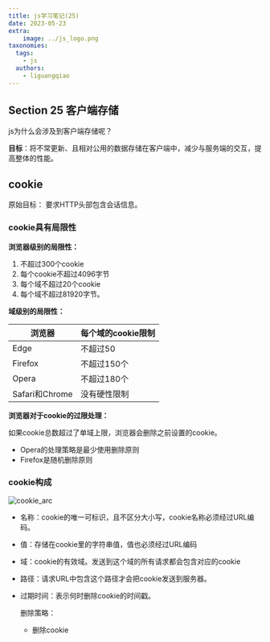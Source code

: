 ```yaml
---
title: js学习笔记(25)
date: 2023-05-23
extra:
    image: ../js_logo.png
taxonomies:
  tags:
    - js
  authors:
    - liguangqiao  
---
```

## Section 25 客户端存储

js为什么会涉及到客户端存储呢？

**目标**：将不常更新、且相对公用的数据存储在客户端中，减少与服务端的交互，提高整体的性能。

## cookie

原始目标：
要求HTTP头部包含会话信息。

### cookie具有局限性

**浏览器级别的局限性：**

1. 不超过300个cookie
2. 每个cookie不超过4096字节
3. 每个域不超过20个cookie
4. 每个域不超过81920字节。

**域级别的局限性：**

| 浏览器         | 每个域的cookie限制 |
| -------------- | ------------------ |
| Edge           | 不超过50           |
| Firefox        | 不超过150个        |
| Opera          | 不超过180个        |
| Safari和Chrome | 没有硬性限制       |

**浏览器对于cookie的过限处理：**

如果cookie总数超过了单域上限，浏览器会删除之前设置的cookie。

- Opera的处理策略是最少使用删除原则
- Firefox是随机删除原则

### cookie构成

![cookie_arc](js_learning\cookie_arc.png)

- 名称：cookie的唯一可标识，且不区分大小写，cookie名称必须经过URL编码。

- 值：存储在cookie里的字符串值，值也必须经过URL编码

- 域：cookie的有效域。发送到这个域的所有请求都会包含对应的cookie

- 路径：请求URL中包含这个路径才会把cookie发送到服务器。

- 过期时间：表示何时删除cookie的时间戳。

  删除策略：

  - 删除cookie
